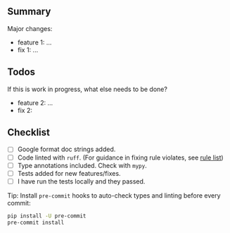 ## Summary

Major changes:

- feature 1: ...
- fix 1: ...

## Todos

If this is work in progress, what else needs to be done?

- feature 2: ...
- fix 2:

## Checklist

- [ ] Google format doc strings added.
- [ ] Code linted with `ruff`. (For guidance in fixing rule violates, see [rule list](https://beta.ruff.rs/docs/rules/))
- [ ] Type annotations included. Check with `mypy`.
- [ ] Tests added for new features/fixes.
- [ ] I have run the tests locally and they passed.
<!-- - [ ] If applicable, new classes/functions/modules have [`duecredit`](https://github.com/duecredit/duecredit) `@due.dcite` decorators to reference relevant papers by DOI ([example](https://github.com/materialsproject/pymatgen/blob/91dbe6ee9ed01d781a9388bf147648e20c6d58e0/pymatgen/core/lattice.py#L1168-L1172)) -->

Tip: Install `pre-commit` hooks to auto-check types and linting before every commit:

```sh
pip install -U pre-commit
pre-commit install
```
